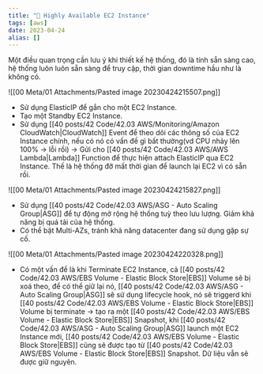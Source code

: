 ```yaml
---
title: "🌱 Highly Available EC2 Instance"
tags: [aws]
date: 2023-04-24
alias: []
---
```


Một điều quan trọng cần lưu ý khi thiết kế hệ thống, đó là tính sẵn sàng cao, hệ thống luôn luôn sẵn sàng để truy cập, thời gian downtime hầu như là không có.

![[00 Meta/01 Attachments/Pasted image 20230424215507.png]]
- Sử dụng ElasticIP để gắn cho một EC2 Instance.
- Tạo một Standby EC2 Instance.
- Sử dụng [[40 posts/42 Code/42.03 AWS/Monitoring/Amazon CloudWatch|CloudWatch]] Event để theo dõi các thông số của EC2 Instance chính, nếu có nó có vấn đề gì bất thường(vd CPU nhảy lên 100% -> lỗi rồi) -> Gửi cho [[40 posts/42 Code/42.03 AWS/AWS Lambda|Lambda]] Function để thực hiện attach ElasticIP qua EC2 Instance. Thế là hệ thống đỡ mất thời gian để launch lại EC2 vì có sẵn rồi.

![[00 Meta/01 Attachments/Pasted image 20230424215827.png]]
- Sử dụng [[40 posts/42 Code/42.03 AWS/ASG - Auto Scaling Group|ASG]] để tự động mở rộng hệ thống tuỳ theo lưu lượng. Giảm khả năng bị quá tải của hệ thống.
- Có thể bật Multi-AZs, tránh khả năng datacenter đang sử dụng gặp sự cố.

![[00 Meta/01 Attachments/Pasted image 20230424220328.png]]
- Có một vấn đề là khi Terminate EC2 Instance, cả [[40 posts/42 Code/42.03 AWS/EBS Volume - Elastic Block Store|EBS]] Volume sẽ bị xoá theo, để có thể giữ lại nó, [[40 posts/42 Code/42.03 AWS/ASG - Auto Scaling Group|ASG]] sẽ sử dụng lifecycle hook, nó sẽ triggerd khi [[40 posts/42 Code/42.03 AWS/EBS Volume - Elastic Block Store|EBS]] Volume bị terminate -> tạo ra một [[40 posts/42 Code/42.03 AWS/EBS Volume - Elastic Block Store|EBS]] Snapshot, khi [[40 posts/42 Code/42.03 AWS/ASG - Auto Scaling Group|ASG]] launch một EC2 Instance mới, [[40 posts/42 Code/42.03 AWS/EBS Volume - Elastic Block Store|EBS]] cũng sẽ được tạo từ [[40 posts/42 Code/42.03 AWS/EBS Volume - Elastic Block Store|EBS]] Snapshot. Dữ liệu vẫn sẽ được giữ nguyên.
